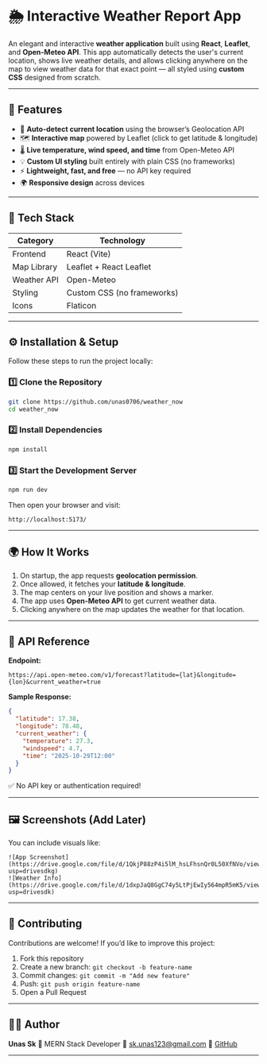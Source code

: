 # 🌦️ Interactive Weather Report App

An elegant and interactive **weather application** built using **React**, **Leaflet**, and **Open-Meteo API**.
This app automatically detects the user's current location, shows live weather details, and allows clicking anywhere on the map to view weather data for that exact point — all styled using **custom CSS** designed from scratch.

---

## 🚀 Features

- 📍 **Auto-detect current location** using the browser’s Geolocation API
- 🗺️ **Interactive map** powered by Leaflet (click to get latitude & longitude)
- 🌡️ **Live temperature, wind speed, and time** from Open-Meteo API
- 💡 **Custom UI styling** built entirely with plain CSS (no frameworks)
- ⚡ **Lightweight, fast, and free** — no API key required
- 🌍 **Responsive design** across devices

---

## 🧪 Tech Stack

| Category    | Technology                 |
| ----------- | -------------------------- |
| Frontend    | React (Vite)               |
| Map Library | Leaflet + React Leaflet    |
| Weather API | Open-Meteo                 |
| Styling     | Custom CSS (no frameworks) |
| Icons       | Flaticon                   |

---

## ⚙️ Installation & Setup

Follow these steps to run the project locally:

### 1️⃣ Clone the Repository

```bash
git clone https://github.com/unas0706/weather_now
cd weather_now
```

### 2️⃣ Install Dependencies

```bash
npm install
```

### 3️⃣ Start the Development Server

```bash
npm run dev
```

Then open your browser and visit:

```
http://localhost:5173/
```

---

## 🌍 How It Works

1. On startup, the app requests **geolocation permission**.
2. Once allowed, it fetches your **latitude & longitude**.
3. The map centers on your live position and shows a marker.
4. The app uses **Open-Meteo API** to get current weather data.
5. Clicking anywhere on the map updates the weather for that location.

---

## 🧠 API Reference

**Endpoint:**

```
https://api.open-meteo.com/v1/forecast?latitude={lat}&longitude={lon}&current_weather=true
```

**Sample Response:**

```json
{
  "latitude": 17.38,
  "longitude": 78.48,
  "current_weather": {
    "temperature": 27.3,
    "windspeed": 4.7,
    "time": "2025-10-29T12:00"
  }
}
```

✅ No API key or authentication required!

---

## 🖼️ Screenshots (Add Later)

You can include visuals like:

```
![App Screenshot](https://drive.google.com/file/d/1QkjP88zP4i5lM_hsLFhsnQr0L50XfNVo/view?usp=drivesdkg)
![Weather Info](https://drive.google.com/file/d/1dxpJaQ8GgC74y5LtPjEwIy564mpR5mK5/view?usp=drivesdk)
```

---

## 🤝 Contributing

Contributions are welcome!
If you’d like to improve this project:

1. Fork this repository
2. Create a new branch: `git checkout -b feature-name`
3. Commit changes: `git commit -m "Add new feature"`
4. Push: `git push origin feature-name`
5. Open a Pull Request

---

## 🧑‍💻 Author

**Unas Sk**
💼 MERN Stack Developer
📧 [sk.unas123@gmail.com](mailto:sk.unas123@gmail.com)
🐙 [GitHub](https://github.com/unas0706)

---
